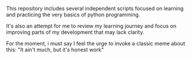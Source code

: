 This repository includes several independent scripts focused on learning and practicing the very basics of python programming. 

It's also an attempt for me to review my learning journey and focus on improving parts of my development that may lack clarity.

For the moment, i must say I feel the urge to invoke a classic meme about this: "It ain't much, but it's honest work"
